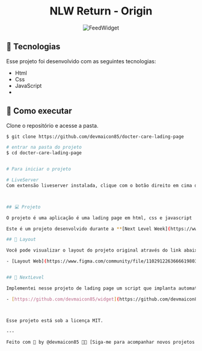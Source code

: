 <h1 align="center">NLW Return - Origin </h1>



<p align="center">
  <img alt="FeedWidget" src="image.png" />
</p>

## 🧪 Tecnologias

Esse projeto foi desenvolvido com as seguintes tecnologias:

- Html
- Css
- JavaScript
- 


## 🚀 Como executar

Clone o repositório e acesse a pasta.

```bash
$ git clone https://github.com/devmaicon85/docter-care-lading-page

# entrar na pasta do projeto
$ cd docter-care-lading-page
```


```bash

# Para iniciar o projeto

# LiveServer
Com extensão liveserver instalada, clique com o botão direito em cima de index.html > Abrir com LiveServer



## 💻 Projeto

O projeto é uma aplicação é uma lading page em html, css e javascript

Este é um projeto desenvolvido durante a **[Next Level Week](https://www.rocketseat.com.br)**, apresentado pela Rocketseat.

## 🔖 Layout

Você pode visualizar o layout do projeto original através do link abaixo:

- [Layout Web](https://www.figma.com/community/file/1102912263666619803/DoctorCare)


## 🔖 NextLevel

Implementei nesse projeto de lading page um script que implanta automaticamente o projeto completo que também foi realizado na NLW IMPULSE

- [https://github.com/devmaicon85/widget](https://github.com/devmaicon85/widget)



Esse projeto está sob a licença MIT.

---

Feito com 💜 by @devmaicon85 👋🏻 [Siga-me para acompanhar novos projetos!](https://github.com/devmaicon85/)

